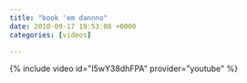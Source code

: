 ```yaml
---
title: "book 'em dannno"
date: 2010-09-17 19:53:08 +0000
categories: [videos]

---
```

{% include video id="I5wY38dhFPA" provider="youtube" %}
